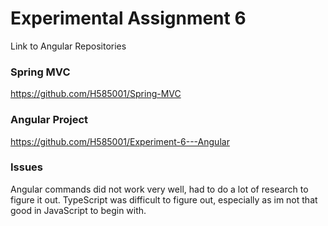 # Experimental Assignment 6
Link to Angular Repositories
### Spring MVC
https://github.com/H585001/Spring-MVC

### Angular Project
https://github.com/H585001/Experiment-6---Angular

### Issues
Angular commands did not work very well, had to do a lot of research to figure it out.
TypeScript was difficult to figure out, especially as im not that good in JavaScript to begin with.
